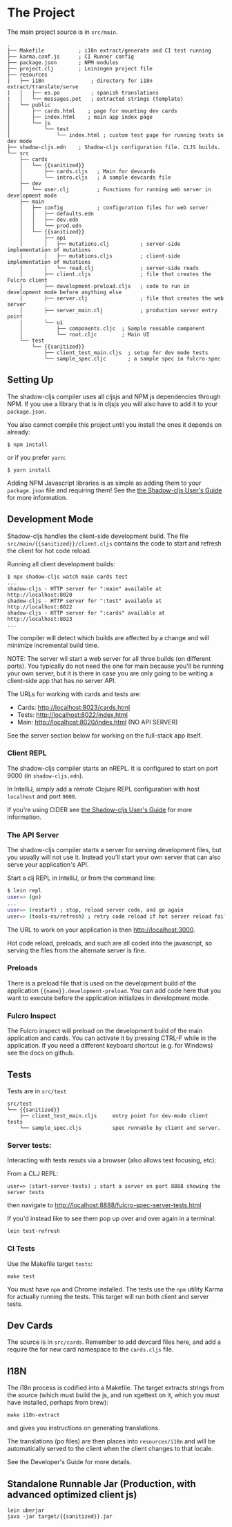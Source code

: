 # The Project

The main project source is in `src/main`.

```
.
├── Makefile           ; i18n extract/generate and CI test running
├── karma.conf.js      ; CI Runner config
├── package.json       ; NPM modules
├── project.clj        ; Leiningen project file
├── resources
|   ├── i18n               ; directory for i18n extract/translate/serve
|   │   ├── es.po          ; spanish translations
|   │   └── messages.pot   ; extracted strings (template)
|   └── public
│       ├── cards.html    ; page for mounting dev cards
│       ├── index.html    ; main app index page
│       └── js
│           └── test
│               └── index.html ; custom test page for running tests in dev mode
├── shadow-cljs.edn    ; Shadow-cljs configuration file. CLJS builds.
└── src
    ├── cards
    │   └── {{sanitized}}
    │       ├── cards.cljs   ; Main for devcards
    │       └── intro.cljs   ; A sample devcards file
    ├── dev
    │   └── user.clj         ; Functions for running web server in development mode
    ├── main
    │   ├── config           ; configuration files for web server
    │   │   ├── defaults.edn
    │   │   ├── dev.edn
    │   │   └── prod.edn
    │   └── {{sanitized}}
    │       ├── api
    │       │   ├── mutations.clj          ; server-side implementation of mutations
    │       │   ├── mutations.cljs         ; client-side implementation of mutations
    │       │   └── read.clj               ; server-side reads
    │       ├── client.cljs                ; file that creates the Fulcro client
    │       ├── development-preload.cljs   ; code to run in development mode before anything else
    │       ├── server.clj                 ; file that creates the web server
    │       ├── server_main.clj            ; production server entry point
    │       └── ui
    │           ├── components.cljc  ; Sample reusable component
    │           └── root.cljc        ; Main UI
    └── test
        └── {{sanitized}}
            ├── client_test_main.cljs  ; setup for dev mode tests
            └── sample_spec.cljc       ; a sample spec in fulcro-spec
```

## Setting Up

The shadow-cljs compiler uses all cljsjs and NPM js dependencies through
NPM. If you use a library that is in cljsjs you will also have to add
it to your `package.json`.

You also cannot compile this project until you install the ones it
depends on already:

```
$ npm install
```

or if you prefer `yarn`:

```
$ yarn install
```

Adding NPM Javascript libraries is as simple as adding them to your
`package.json` file and requiring them! See the
[the Shadow-cljs User's Guide](https://shadow-cljs.github.io/docs/UsersGuide.html#_javascript)
for more information.

## Development Mode

Shadow-cljs handles the client-side development build. The file
`src/main/{{sanitized}}/client.cljs` contains the code to start and refresh
the client for hot code reload.

Running all client development builds:

```
$ npx shadow-cljs watch main cards test
...
shadow-cljs - HTTP server for ":main" available at http://localhost:8020
shadow-cljs - HTTP server for ":test" available at http://localhost:8022
shadow-cljs - HTTP server for ":cards" available at http://localhost:8023
...
```

The compiler will detect which builds are affected by a change and will minimize
incremental build time.

NOTE: The server wil start a web server for all three builds (on different ports).
You typically do not need the one for main because you'll be running your
own server, but it is there in case you are only going to be writing
a client-side app that has no server API.

The URLs for working with cards and tests are:

- Cards: [http://localhost:8023/cards.html](http://localhost:8023/cards.html)
- Tests: [http://localhost:8022/index.html](http://localhost:8022/index.html)
- Main: [http://localhost:8020/index.html](http://localhost:8020/index.html) (NO API SERVER)

See the server section below for working on the full-stack app itself.

### Client REPL

The shadow-cljs compiler starts an nREPL. It is configured to start on
port 9000 (in `shadow-cljs.edn`).

In IntelliJ, simply add a *remote* Clojure REPL configuration with
host `localhost` and port `9000`.

If you're using CIDER
see [the Shadow-cljs User's Guide](https://shadow-cljs.github.io/docs/UsersGuide.html#_cider)
for more information.

### The API Server

The shadow-cljs compiler starts a server for serving development files,
but you usually will not use it. Instead you'll start your own server
that can also serve your application's API.

Start a clj REPL in IntelliJ, or from the command line:

```bash
$ lein repl
user=> (go)
...
user=> (restart) ; stop, reload server code, and go again
user=> (tools-ns/refresh) ; retry code reload if hot server reload fails
```

The URL to work on your application is then
[http://localhost:3000](http://localhost:3000).

Hot code reload, preloads, and such are all coded into the javascript,
so serving the files from the alternate server is fine.

### Preloads

There is a preload file that is used on the development build of the
application `{{name}}.development-preload`. You can add code here that
you want to execute before the application initializes in development
mode.

### Fulcro Inspect

The Fulcro inspect will preload on the development build of the main
application and cards. You can activate it by pressing CTRL-F while in
the application. If you need a different keyboard shortcut (e.g. for
Windows) see the docs on github.

## Tests

Tests are in `src/test`

```
src/test
└── {{sanitized}}
    ├── client_test_main.cljs     entry point for dev-mode client tests
    └── sample_spec.cljs          spec runnable by client and server.
```

### Server tests:

Interacting with tests resuts via a browser (also allows test focusing, etc):

From a CLJ REPL:

```
user=> (start-server-tests) ; start a server on port 8888 showing the server tests
```

then navigate to [http://localhost:8888/fulcro-spec-server-tests.html](http://localhost:8888/fulcro-spec-server-tests.html)

If you'd instead like to see them pop up over and over again in a terminal:

```
lein test-refresh
```

### CI Tests

Use the Makefile target `tests`:

```
make test
```

You must have `npm` and Chrome installed. The tests use the `npm`
utility Karma for actually running the tests. This target will run
both client and server tests.

## Dev Cards

The source is in `src/cards`. Remember to add devcard files here, and add
a require the for new card namespace to the `cards.cljs` file.

## I18N

The i18n process is codified into a Makefile. The target extracts strings from
the source (which must build the js, and run xgettext on it, which you must
have installed, perhaps from brew):

```
make i18n-extract
```

and gives you instructions on generating translations.

The translations (po files) are then places into `resources/i18n` and will
be automatically served to the client when the client changes to that locale.

See the Developer's Guide for more details.

## Standalone Runnable Jar (Production, with advanced optimized client js)

```
lein uberjar
java -jar target/{{sanitized}}.jar
```
